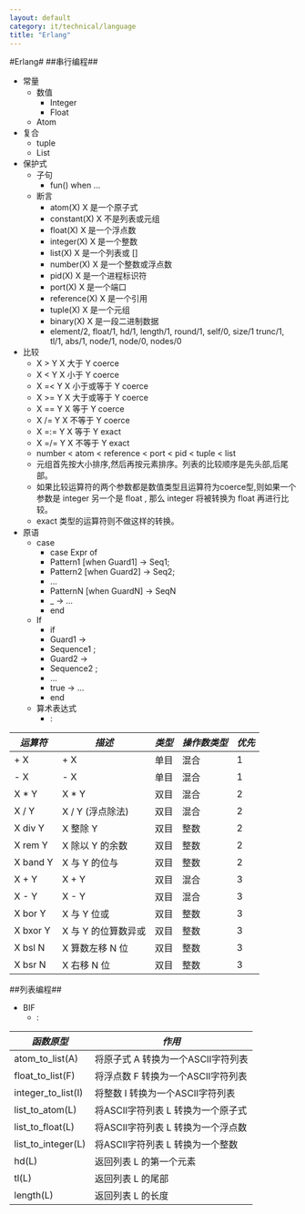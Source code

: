 ```yaml
---
layout: default
category: it/technical/language
title: "Erlang"
---
```


#Erlang#
##串行编程##
* 常量
  * 数值
    * Integer
    * Float
  * Atom
* 复合
  * tuple
  * List
* 保护式
  * 子句
    * fun() when ...
  * 断言
    * atom(X) X 是一个原子式 
    * constant(X) X 不是列表或元组 
    * float(X) X 是一个浮点数 
    * integer(X) X 是一个整数 
    * list(X) X 是一个列表或 [] 
    * number(X) X 是一个整数或浮点数 
    * pid(X) X 是一个进程标识符 
    * port(X) X 是一个端口 
    * reference(X) X 是一个引用 
    * tuple(X) X 是一个元组 
    * binary(X) X 是一段二进制数据 
    * element/2, float/1, hd/1, length/1, round/1, self/0, size/1 trunc/1, tl/1, abs/1, node/1, node/0, nodes/0 
* 比较
  * X > Y     X 大于 Y         coerce 
  * X < Y     X 小于 Y         coerce 
  * X =< Y    X 小于或等于 Y   coerce 
  * X >= Y    X 大于或等于 Y   coerce 
  * X == Y    X 等于 Y         coerce 
  * X /= Y    X 不等于 Y       coerce 
  * X =:= Y   X 等于 Y         exact 
  * X =/= Y   X 不等于 Y       exact 
  * number < atom < reference < port < pid < tuple < list 
  * 元组首先按大小排序,然后再按元素排序。列表的比较顺序是先头部,后尾部。 
  * 如果比较运算符的两个参数都是数值类型且运算符为coerce型,则如果一个参数是 integer 另一个是 float , 那么 integer 将被转换为 float 再进行比较。 
  * exact 类型的运算符则不做这样的转换。 
* 原语
  * case
    * case Expr of 
    *   Pattern1 [when Guard1] -> Seq1; 
    *   Pattern2 [when Guard2] -> Seq2; 
    *   ... 
    *   PatternN [when GuardN] -> SeqN 
    * _ -> ...
    * end 
  * If
    * if 
    *   Guard1 -> 
    *   Sequence1 ; 
    *   Guard2 -> 
    *   Sequence2 ; 
    *   ... 
    * true -> ...
    * end 
  * 算术表达式
    * :

|*运算符*   |   *描述*               |  *类型*  |  *操作数类型* | *优先* |
|-----------|------------------------|----------|---------------|--------|
|+ X        |   + X                  |  单目    |   混合        | 1      |
|- X        |   - X                  |  单目    |   混合        | 1      |
|X * Y      |   X * Y                |  双目    |   混合        | 2      |
|X / Y      |   X / Y (浮点除法)     |  双目    |   混合        | 2      |
|X div Y    |   X 整除 Y             |  双目    |   整数        | 2      |
|X rem Y    |   X 除以 Y 的余数      |  双目    |   整数        | 2      |
|X band Y   |   X 与 Y 的位与        |  双目    |   整数        | 2      |
|X + Y      |   X + Y                |  双目    |   混合        | 3      |
|X - Y      |   X - Y                |  双目    |   混合        | 3      |
|X bor Y    |   X 与 Y 位或          |  双目    |   整数        | 3      |
|X bxor Y   |   X 与 Y 的位算数异或  |  双目    |   整数        | 3      |
|X bsl N    |   X 算数左移 N 位      |  双目    |   整数        | 3      |
|X bsr N    |   X 右移 N 位          |  双目    |   整数        | 3      |
 

 
##列表编程##
* BIF
  * :

|*函数原型*            |  *作用*                             |
|----------------------|-------------------------------------|
|atom_to_list(A)       |  将原子式 A 转换为一个ASCII字符列表 |
|float_to_list(F)      | 将浮点数 F 转换为一个ASCII字符列表  |
|integer_to_list(I)    | 将整数 I 转换为一个ASCII字符列表    |
|list_to_atom(L)       | 将ASCII字符列表 L 转换为一个原子式  |
|list_to_float(L)      | 将ASCII字符列表 L 转换为一个浮点数  |
|list_to_integer(L)    | 将ASCII字符列表 L 转换为一个整数    |
|hd(L)                 | 返回列表 L 的第一个元素             |
|tl(L)                 | 返回列表 L 的尾部                   |
|length(L)             | 返回列表 L 的长度                   |
 

 
